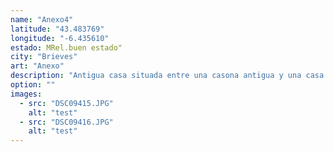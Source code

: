 ```yaml
---
name: "Anexo4"
latitude: "43.483769"
longitude: "-6.435610"
estado: MRel.buen estado"
city: "Brieves"
art: "Anexo"
description: "Antigua casa situada entre una casona antigua y una casa mas nueva."
option: ""
images:
  - src: "DSC09415.JPG"
    alt: "test"
  - src: "DSC09416.JPG"
    alt: "test"
---
```

